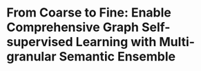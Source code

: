 # From Coarse to Fine: Enable Comprehensive Graph Self-supervised Learning with Multi-granular Semantic Ensemble
